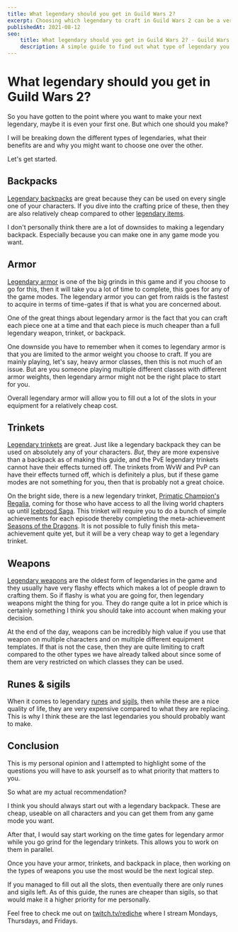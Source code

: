 ```yaml
---
title: What legendary should you get in Guild Wars 2?
excerpt: Choosing which legendary to craft in Guild Wars 2 can be a very difficult decision, especially considering how expensive they can be. In this guide, I try to go into some of the reasons why you might want to consider one type of legendary over another, to help you in your decision-making process.
publishedAt: 2021-08-12
seo:
    title: What legendary should you get in Guild Wars 2? - Guild Wars 2 Basics Guide
    description: A simple guide to find out what type of legendary you should craft in Guild Wars 2.
---
```


# What legendary should you get in Guild Wars 2?

So you have gotten to the point where you want to make your next legendary, maybe it is even your first one. But which one should you make?

I will be breaking down the different types of legendaries, what their benefits are and why you might want to choose one over the other.

Let's get started.

<youtube-player id="mP2yZf24_y8"></youtube-player>

## Backpacks

[Legendary backpacks](https://wiki.guildwars2.com/wiki/Legendary_Backpacks) are great because they can be used on every single one of your characters. If you dive into the crafting price of these, then they are also relatively cheap compared to other [legendary items](https://wiki.guildwars2.com/wiki/Legendary_equipment).

I don't personally think there are a lot of downsides to making a legendary backpack. Especially because you can make one in any game mode you want.

## Armor

[Legendary armor](https://wiki.guildwars2.com/wiki/Legendary_armor) is one of the big grinds in this game and if you choose to go for this, then it will take you a lot of time to complete, this goes for any of the game modes. The legendary armor you can get from raids is the fastest to acquire in terms of time-gates if that is what you are concerned about.

One of the great things about legendary armor is the fact that you can craft each piece one at a time and that each piece is much cheaper than a full legendary weapon, trinket, or backpack.

One downside you have to remember when it comes to legendary armor is that you are limited to the armor weight you choose to craft. If you are mainly playing, let's say, heavy armor classes, then this is not much of an issue. But are you someone playing multiple different classes with different armor weights, then legendary armor might not be the right place to start for you.

Overall legendary armor will allow you to fill out a lot of the slots in your equipment for a relatively cheap cost.

## Trinkets

[Legendary trinkets](https://wiki.guildwars2.com/wiki/Legendary_trinket) are great. Just like a legendary backpack they can be used on absolutely any of your characters. *But*, they are more expensive than a backpack as of making this guide, and the PvE legendary trinkets cannot have their effects turned off. The trinkets from WvW and PvP can have their effects turned off, which is definitely a plus, but if these game modes are not something for you, then that is probably not a great choice.

On the bright side, there is a new legendary trinket, [Primatic Champion's Regalia](https://wiki.guildwars2.com/wiki/Prismatic_Champion%27s_Regalia), coming for those who have access to all the living world chapters up until [Icebrood Saga](https://wiki.guildwars2.com/wiki/The_Icebrood_Saga). This trinket will require you to do a bunch of simple achievements for each episode thereby completing the meta-achievement [Seasons of the Dragons](https://wiki.guildwars2.com/wiki/Current_Events#Seasons_of_the_Dragons). It is not possible to fully finish this meta-achievement quite yet, but it will be a very cheap way to get a legendary trinket.

## Weapons

[Legendary weapons](https://wiki.guildwars2.com/wiki/Legendary_weapon) are the oldest form of legendaries in the game and they usually have very flashy effects which makes a lot of people drawn to crafting them. So if flashy is what you are going for, then legendary weapons might the thing for you. They do range quite a lot in price which is certainly something I think you should take into account when making your decision.

At the end of the day, weapons can be incredibly high value if you use that weapon on multiple characters and on multiple different equipment templates. If that is not the case, then they are quite limiting to craft compared to the other types we have already talked about since some of them are very restricted on which classes they can be used.

## Runes & sigils

When it comes to legendary [runes](https://wiki.guildwars2.com/wiki/Legendary_Rune) and [sigils](https://wiki.guildwars2.com/wiki/Legendary_Sigil), then while these are a nice quality of life, they are very expensive compared to what they are replacing. This is why I think these are the last legendaries you should probably want to make.

## Conclusion

This is my personal opinion and I attempted to highlight some of the questions you will have to ask yourself as to what priority that matters to you.

So what are my actual recommendation?

I think you should always start out with a legendary backpack. These are cheap, useable on all characters and you can get them from any game mode you want.

After that, I would say start working on the time gates for legendary armor while you go grind for the legendary trinkets. This allows you to work on them in parallel.

Once you have your armor, trinkets, and backpack in place, then working on the types of weapons you use the most would be the next logical step.

If you managed to fill out all the slots, then eventually there are only runes and sigils left. As of this guide, the runes are cheaper than sigils, so that would make it a higher priority for me personally.

Feel free to check me out on [twitch.tv/rediche](http://twitch.tv/rediche) where I stream Mondays, Thursdays, and Fridays.